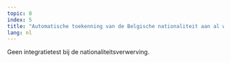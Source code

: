 ```yaml
---
topic: 8
index: 5
title: "Automatische toekenning van de Belgische nationaliteit aan al wie drie jaar wettelijk in het land verblijft. "
lang: nl
---
```

Geen integratietest bij de nationaliteitsverwerving.

